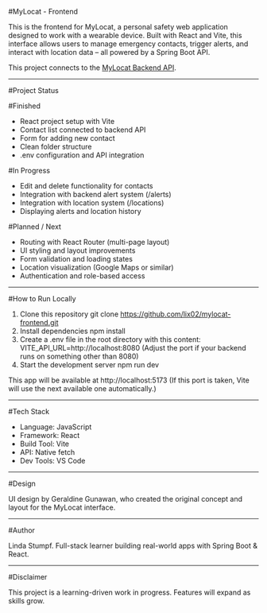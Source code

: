 #MyLocat - Frontend

This is the frontend for MyLocat, a personal safety web application designed to work with a wearable device. Built with React and Vite, this interface allows users to manage emergency contacts, trigger alerts, and interact with location data – all powered by a Spring Boot API.

This project connects to the [MyLocat Backend API](https://github.com/lix02/mylocat-backend).

---

#Project Status

#Finished
- React project setup with Vite
- Contact list connected to backend API
- Form for adding new contact
- Clean folder structure
- .env configuration and API integration

#In Progress

- Edit and delete functionality for contacts
- Integration with backend alert system (/alerts)
- Integration with location system (/locations)
- Displaying alerts and location history

#Planned / Next

- Routing with React Router (multi-page layout)
- UI styling and layout improvements
- Form validation and loading states
- Location visualization (Google Maps or similar)
- Authentication and role-based access

---
#How to Run Locally

1. Clone this repository
   git clone https://github.com/lix02/mylocat-frontend.git
2. Install dependencies
   npm install
3. Create a .env file in the root directory with this content:
   VITE_API_URL=http://localhost:8080
   (Adjust the port if your backend runs on something other than 8080)
4. Start the development server
   npm run dev

This app will be available at http://localhost:5173
(If this port is taken, Vite will use the next available one automatically.)

---

#Tech Stack

- Language: JavaScript  
- Framework: React  
- Build Tool: Vite  
- API: Native fetch  
- Dev Tools: VS Code  

---

#Design

UI design by Geraldine Gunawan, who created the original concept and layout for the MyLocat interface.

---

#Author

Linda Stumpf. Full-stack learner building real-world apps with Spring Boot & React.

---

#Disclaimer

This project is a learning-driven work in progress. Features will expand as skills grow.
